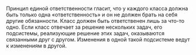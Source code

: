 Принцип единой ответственности гласит, что у каждого класса должна быть только одна «ответственность» и он не должен брать на себя другие обязанности. 
Класс должен быть ответственен лишь за что-то одно. Если класс отвечает за решение нескольких задач, его подсистемы, реализующие решение этих задач, 
оказываются связанными друг с другом. Изменения в одной такой подсистеме ведут к изменениям в другой.
